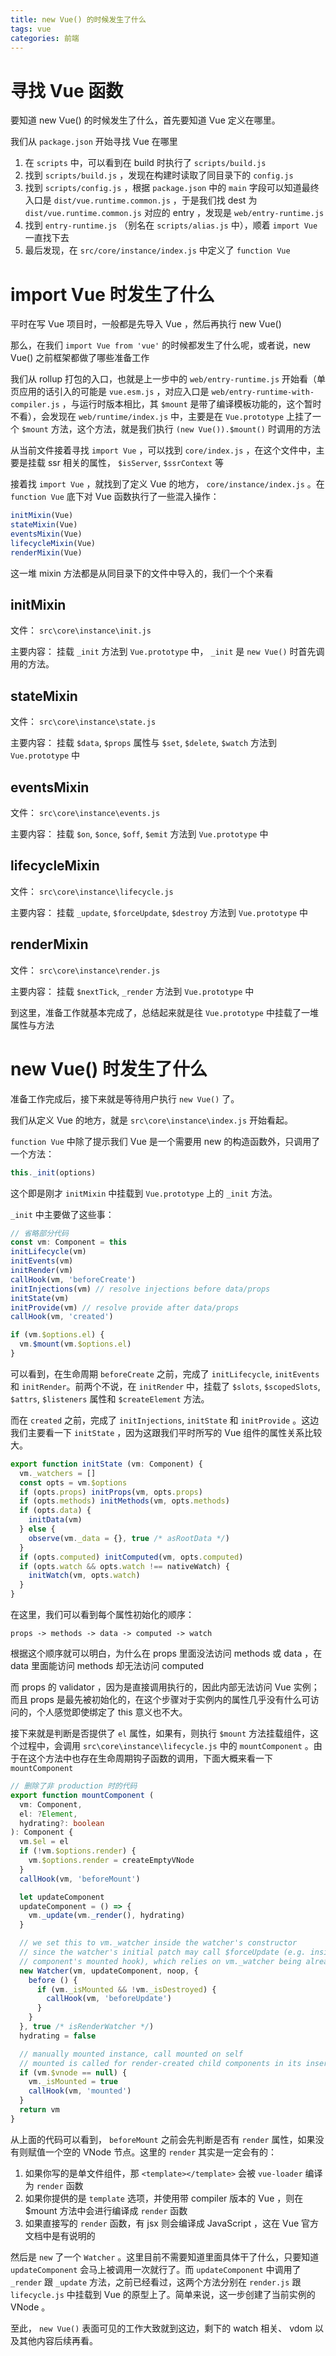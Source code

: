 ```yaml
---
title: new Vue() 的时候发生了什么
tags: vue
categories: 前端
---
```


# 寻找 Vue 函数

要知道 new Vue() 的时候发生了什么，首先要知道 Vue 定义在哪里。

我们从 `package.json` 开始寻找 Vue 在哪里

1. 在 `scripts` 中，可以看到在 build 时执行了 `scripts/build.js`
2. 找到 `scripts/build.js` ，发现在构建时读取了同目录下的 `config.js`
3. 找到 `scripts/config.js` ，根据 `package.json` 中的 `main` 字段可以知道最终入口是 `dist/vue.runtime.common.js` ，于是我们找 dest 为 `dist/vue.runtime.common.js` 对应的 entry ，发现是 `web/entry-runtime.js`
4. 找到 `entry-runtime.js` （别名在 `scripts/alias.js` 中），顺着 `import Vue` 一直找下去
5. 最后发现，在 `src/core/instance/index.js` 中定义了 `function Vue`

# import Vue 时发生了什么

平时在写 Vue 项目时，一般都是先导入 Vue ，然后再执行 new Vue()

那么，在我们 `import Vue from 'vue'` 的时候都发生了什么呢，或者说，new Vue() 之前框架都做了哪些准备工作

我们从 rollup 打包的入口，也就是上一步中的 `web/entry-runtime.js` 开始看（单页应用的话引入的可能是 `vue.esm.js` ，对应入口是 `web/entry-runtime-with-compiler.js` ，与运行时版本相比，其 `$mount` 是带了编译模板功能的，这个暂时不看），会发现在 `web/runtime/index.js` 中，主要是在 `Vue.prototype` 上挂了一个 `$mount` 方法，这个方法，就是我们执行 `(new Vue()).$mount()` 时调用的方法

从当前文件接着寻找 `import Vue` ，可以找到 `core/index.js` ，在这个文件中，主要是挂载 ssr 相关的属性， `$isServer`, `$ssrContext` 等

接着找 `import Vue` ，就找到了定义 Vue 的地方， `core/instance/index.js` 。在 `function Vue` 底下对 Vue 函数执行了一些混入操作：

```javascript
initMixin(Vue)
stateMixin(Vue)
eventsMixin(Vue)
lifecycleMixin(Vue)
renderMixin(Vue)
```

这一堆 mixin 方法都是从同目录下的文件中导入的，我们一个个来看

## initMixin

文件： `src\core\instance\init.js`

主要内容： 挂载 `_init` 方法到 `Vue.prototype` 中， `_init` 是 `new Vue()` 时首先调用的方法。

## stateMixin

文件： `src\core\instance\state.js`

主要内容： 挂载 `$data`, `$props` 属性与 `$set`, `$delete`, `$watch` 方法到 `Vue.prototype` 中

## eventsMixin

文件： `src\core\instance\events.js`

主要内容： 挂载 `$on`, `$once`, `$off`, `$emit` 方法到 `Vue.prototype` 中

## lifecycleMixin

文件： `src\core\instance\lifecycle.js`

主要内容： 挂载 `_update`, `$forceUpdate`, `$destroy` 方法到 `Vue.prototype` 中

## renderMixin

文件： `src\core\instance\render.js`

主要内容： 挂载 `$nextTick`, `_render` 方法到 `Vue.prototype` 中



到这里，准备工作就基本完成了，总结起来就是往 `Vue.prototype` 中挂载了一堆属性与方法

# new Vue() 时发生了什么

准备工作完成后，接下来就是等待用户执行 `new Vue()` 了。

我们从定义 Vue 的地方，就是 `src\core\instance\index.js` 开始看起。

`function Vue` 中除了提示我们 Vue 是一个需要用 new 的构造函数外，只调用了一个方法：

```javascript
this._init(options)
```

这个即是刚才 `initMixin` 中挂载到 `Vue.prototype` 上的 `_init` 方法。

`_init` 中主要做了这些事：

```typescript
// 省略部分代码
const vm: Component = this
initLifecycle(vm)
initEvents(vm)
initRender(vm)
callHook(vm, 'beforeCreate')
initInjections(vm) // resolve injections before data/props
initState(vm)
initProvide(vm) // resolve provide after data/props
callHook(vm, 'created')

if (vm.$options.el) {
  vm.$mount(vm.$options.el)
}
```

可以看到，在生命周期 `beforeCreate` 之前，完成了 `initLifecycle`, `initEvents` 和 `initRender`。前两个不说，在 `initRender` 中，挂载了 `$slots`, `$scopedSlots`, `$attrs`, `$listeners` 属性和 `$createElement` 方法。

而在 `created` 之前，完成了 `initInjections`, `initState` 和 `initProvide` 。这边我们主要看一下 `initState` ，因为这跟我们平时所写的 Vue 组件的属性关系比较大。

```typescript
export function initState (vm: Component) {
  vm._watchers = []
  const opts = vm.$options
  if (opts.props) initProps(vm, opts.props)
  if (opts.methods) initMethods(vm, opts.methods)
  if (opts.data) {
    initData(vm)
  } else {
    observe(vm._data = {}, true /* asRootData */)
  }
  if (opts.computed) initComputed(vm, opts.computed)
  if (opts.watch && opts.watch !== nativeWatch) {
    initWatch(vm, opts.watch)
  }
}
```

在这里，我们可以看到每个属性初始化的顺序：

```
props -> methods -> data -> computed -> watch
```

根据这个顺序就可以明白，为什么在 props 里面没法访问 methods 或 data ，在 data 里面能访问 methods 却无法访问 computed

而 props 的 validator ，因为是直接调用执行的，因此内部无法访问 Vue 实例；而且 props 是最先被初始化的，在这个步骤对于实例内的属性几乎没有什么可访问的，个人感觉即使绑定了 this 意义也不大。

接下来就是判断是否提供了 `el` 属性，如果有，则执行 `$mount` 方法挂载组件，这个过程中，会调用 `src\core\instance\lifecycle.js` 中的 `mountComponent` 。由于在这个方法中也存在生命周期钩子函数的调用，下面大概来看一下 `mountComponent`

```typescript
// 删除了非 production 时的代码
export function mountComponent (
  vm: Component,
  el: ?Element,
  hydrating?: boolean
): Component {
  vm.$el = el
  if (!vm.$options.render) {
    vm.$options.render = createEmptyVNode
  }
  callHook(vm, 'beforeMount')

  let updateComponent
  updateComponent = () => {
    vm._update(vm._render(), hydrating)
  }

  // we set this to vm._watcher inside the watcher's constructor
  // since the watcher's initial patch may call $forceUpdate (e.g. inside child
  // component's mounted hook), which relies on vm._watcher being already defined
  new Watcher(vm, updateComponent, noop, {
    before () {
      if (vm._isMounted && !vm._isDestroyed) {
        callHook(vm, 'beforeUpdate')
      }
    }
  }, true /* isRenderWatcher */)
  hydrating = false

  // manually mounted instance, call mounted on self
  // mounted is called for render-created child components in its inserted hook
  if (vm.$vnode == null) {
    vm._isMounted = true
    callHook(vm, 'mounted')
  }
  return vm
}
```

从上面的代码可以看到， `beforeMount` 之前会先判断是否有 `render` 属性，如果没有则赋值一个空的 VNode 节点。这里的 `render` 其实是一定会有的：
1. 如果你写的是单文件组件，那 `<template></template>` 会被 `vue-loader` 编译为 `render` 函数
2. 如果你提供的是 `template` 选项，并使用带 compiler 版本的 Vue ，则在 $mount 方法中会进行编译成 `render` 函数
3. 如果直接写的 `render` 函数，有 jsx 则会编译成 JavaScript ，这在 Vue 官方文档中是有说明的

然后是 `new` 了一个 `Watcher` 。这里目前不需要知道里面具体干了什么，只要知道 `updateComponent` 会马上被调用一次就行了。而 `updateComponent` 中调用了 `_render` 跟 `_update` 方法，之前已经看过，这两个方法分别在 `render.js` 跟 `lifecycle.js` 中挂载到 Vue 的原型上了。简单来说，这一步创建了当前实例的 VNode 。

至此， `new Vue()` 表面可见的工作大致就到这边，剩下的 watch 相关、 vdom 以及其他内容后续再看。
